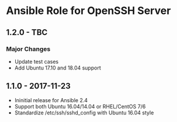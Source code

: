 Ansible Role for OpenSSH Server
===============================

1.2.0 - TBC
-----------

### Major Changes

-   Update test cases
-   Add Ubuntu 17.10 and 18.04 support

1.1.0 - 2017-11-23
------------------

-   Ininitial release for Ansible 2.4
-   Support both Ubuntu 16.04/14.04 or RHEL/CentOS 7/6
-   Standardize /etc/ssh/sshd\_config with Ubuntu 16.04 style


